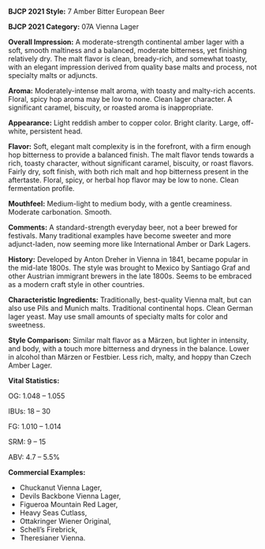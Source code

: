 <b>BJCP 2021 Style:</b> 7 Amber Bitter European Beer

<b>BJCP 2021 Category:</b> 07A Vienna Lager

<b>Overall Impression:</b> A moderate-strength continental
amber lager with a soft, smooth maltiness and a balanced,
moderate bitterness, yet finishing relatively dry. The malt
flavor is clean, bready-rich, and somewhat toasty, with an
elegant impression derived from quality base malts and
process, not specialty malts or adjuncts.

<b>Aroma:</b> Moderately-intense malt aroma, with toasty and
malty-rich accents. Floral, spicy hop aroma may be low to
none. Clean lager character. A significant caramel, biscuity, or
roasted aroma is inappropriate.

<b>Appearance:</b> Light reddish amber to copper color. Bright
clarity. Large, off-white, persistent head.

<b>Flavor:</b> Soft, elegant malt complexity is in the forefront, with a
firm enough hop bitterness to provide a balanced finish. The
malt flavor tends towards a rich, toasty character, without
significant caramel, biscuity, or roast flavors. Fairly dry, soft
finish, with both rich malt and hop bitterness present in the
aftertaste. Floral, spicy, or herbal hop flavor may be low to
none. Clean fermentation profile.

<b>Mouthfeel:</b> Medium-light to medium body, with a gentle
creaminess. Moderate carbonation. Smooth.

<b>Comments:</b> A standard-strength everyday beer, not a beer
brewed for festivals. Many traditional examples have become
sweeter and more adjunct-laden, now seeming more like
International Amber or Dark Lagers.

<b>History:</b> Developed by Anton Dreher in Vienna in 1841,
became popular in the mid-late 1800s. The style was brought
to Mexico by Santiago Graf and other Austrian immigrant
brewers in the late 1800s. Seems to be embraced as a modern
craft style in other countries.

<b>Characteristic Ingredients:</b> Traditionally, best-quality
Vienna malt, but can also use Pils and Munich malts.
Traditional continental hops. Clean German lager yeast. May
use small amounts of specialty malts for color and sweetness.

<b>Style Comparison:</b> Similar malt flavor as a Märzen, but
lighter in intensity, and body, with a touch more bitterness and
dryness in the balance. Lower in alcohol than Märzen or
Festbier. Less rich, malty, and hoppy than Czech Amber Lager.

<b>Vital Statistics:</b>

OG: 1.048 – 1.055

IBUs: 18 – 30

FG: 1.010 – 1.014

SRM: 9 – 15

ABV: 4.7 – 5.5%

<b>Commercial Examples:</b>
- Chuckanut Vienna Lager,
- Devils Backbone Vienna Lager,
- Figueroa Mountain Red Lager,
- Heavy Seas Cutlass,
- Ottakringer Wiener Original,
- Schell’s Firebrick,
- Theresianer Vienna.
